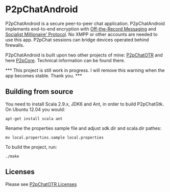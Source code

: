 P2pChatAndroid
==============

P2pChatAndroid is a secure peer-to-peer chat application. P2pChatAndroid implements end-to-end encryption with [Off-the-Record Messaging](http://de.wikipedia.org/wiki/Off-the-Record_Messaging) and [Socialist Millionaire' Protocol](http://en.wikipedia.org/wiki/Socialist_millionaire). No XMPP or other accounts are needed to use this app. P2pChat sessions can bridge devices operated behind firewalls.

P2pChatAndroid is built upon two other projects of mine: [P2pChatOTR](https://github.com/mehrvarz/P2pChatOTR#p2pchatotr) and here [P2pCore](https://github.com/mehrvarz/P2pCore#p2pcore---a-portable-peer-to-peer-framework). Technical information can be found there.

*** This project is still work in progress. I will remove this warning when the app becomes stable. Thank you. ***


Building from source
--------------------

You need to install Scala 2.9.x, JDK6 and Ant, in order to build P2pChatGtk. On Ubuntu 12.04 you would:

    apt-get install scala ant

Rename the properties sample file and adjust sdk.dir and scala.dir pathes:

    mv local.properties.sample local.properties

To build the project, run:

    ./make


Licenses
--------

Please see [P2pChatOTR Licenses](https://github.com/mehrvarz/P2pChatOTR#licenses)

